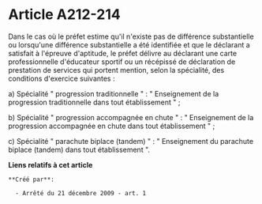 # Article A212-214

Dans le cas où le préfet estime qu'il n'existe pas de différence substantielle ou lorsqu'une différence substantielle a été
identifiée et que le déclarant a satisfait à l'épreuve d'aptitude, le préfet délivre au déclarant une carte professionnelle
d'éducateur sportif ou un récépissé de déclaration de prestation de services qui portent mention, selon la spécialité, des
conditions d'exercice suivantes : 

a) Spécialité " progression traditionnelle " : " Enseignement de la progression traditionnelle dans tout établissement " ; 

b) Spécialité " progression accompagnée en chute " : " Enseignement de la progression accompagnée en chute dans tout
établissement " ; 

c) Spécialité " parachute biplace (tandem) " : " Enseignement du parachute biplace (tandem) dans tout établissement ".

**Liens relatifs à cet article**

	**Créé par**:

	  - Arrêté du 21 décembre 2009 - art. 1
